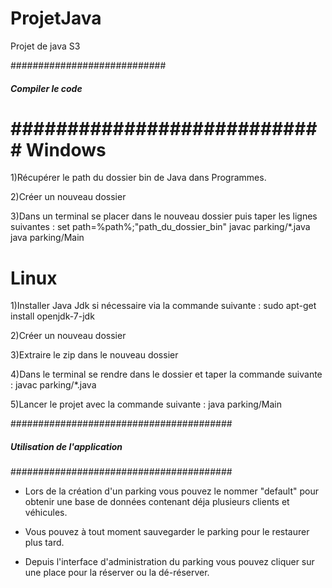 ProjetJava
==========

Projet de java S3

############################
##### Compiler le code #####
############################
Windows
==========
1)Récupérer le path du dossier bin de Java dans Programmes.

2)Créer un nouveau dossier

3)Dans un terminal se placer dans le nouveau dossier puis taper les lignes suivantes :
set path=%path%;"path_du_dossier_bin"
javac parking/*.java
java parking/Main

Linux
==========
1)Installer Java Jdk si nécessaire via la commande suivante :
sudo apt-get install openjdk-7-jdk

2)Créer un nouveau dossier

3)Extraire le zip dans le nouveau dossier

4)Dans le terminal se rendre dans le dossier et taper la commande suivante :
javac parking/*.java

5)Lancer le projet avec la commande suivante :
java parking/Main

########################################
##### Utilisation de l'application #####
########################################

- Lors de la création d'un parking vous pouvez le nommer "default" pour
obtenir une base de données contenant déja plusieurs clients et véhicules.

- Vous pouvez à tout moment sauvegarder le parking pour le restaurer plus tard.

- Depuis l'interface d'administration du parking vous pouvez cliquer sur une place 
pour la réserver ou la dé-réserver.

